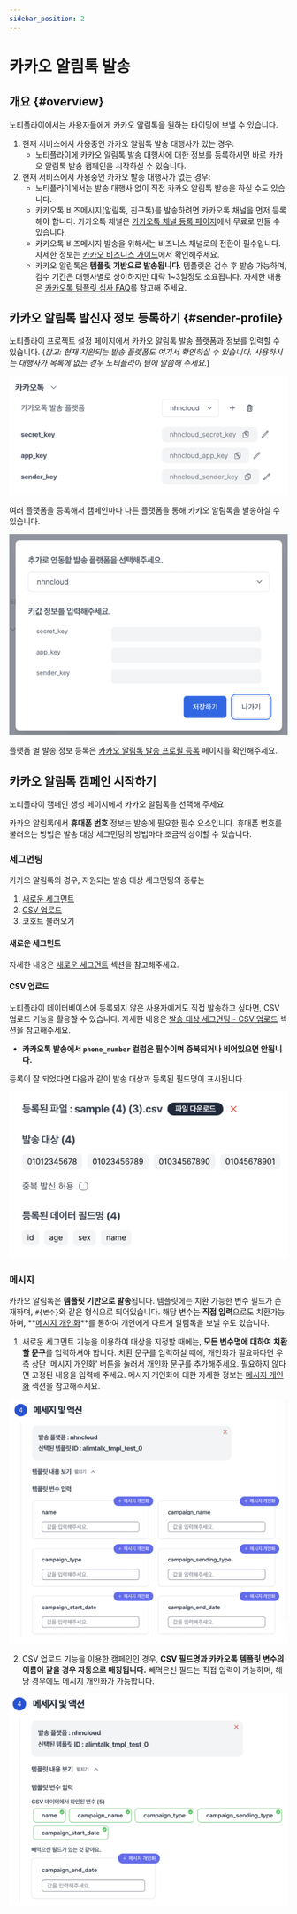 ```yaml
---
sidebar_position: 2
---
```


# 카카오 알림톡 발송

## 개요 {#overview}

노티플라이에서는 사용자들에게 카카오 알림톡을 원하는 타이밍에 보낼 수 있습니다.

1. 현재 서비스에서 사용중인 카카오 알림톡 발송 대행사가 있는 경우:
   - 노티플라이에 카카오 알림톡 발송 대행사에 대한 정보를 등록하시면 바로 카카오 알림톡 발송 캠페인을 시작하실 수 있습니다.
2. 현재 서비스에서 사용중인 카카오 발송 대행사가 없는 경우:
   - 노티플라이에서는 발송 대행사 없이 직접 카카오 알림톡 발송을 하실 수도 있습니다.
   - 카카오톡 비즈메시지(알림톡, 친구톡)를 발송하려면 카카오톡 채널을 먼저 등록해야 합니다. 카카오톡 채널은 [카카오톡 채널 등록 페이지](https://center-pf.kakao.com)에서 무료로 만들 수 있습니다.
   - 카카오톡 비즈메시지 발송을 위해서는 비즈니스 채널로의 전환이 필수입니다. 자세한 정보는 [카카오 비즈니스 가이드](https://kakaobusiness.gitbook.io/main/channel/start)에서 확인해주세요.
   - 카카오 알림톡은 **템플릿 기반으로 발송됩니다**. 템플릿은 검수 후 발송 가능하며, 검수 기간은 대행사별로 상이하지만 대략 1~3일정도 소요됩니다. 자세한 내용은 [카카오톡 템플릿 심사 FAQ](https://cs.kakao.com/helps?service=159&category=523&locale=ko)를 참고해 주세요.

## 카카오 알림톡 발신자 정보 등록하기 {#sender-profile}

노티플라이 프로젝트 설정 페이지에서 카카오 알림톡 발송 플랫폼과 정보를 입력할 수 있습니다.
(_참고: 현재 지원되는 발송 플랫폼도 여기서 확인하실 수 있습니다. 사용하시는 대행사가 목록에 없는 경우 노티플라이 팀에 말씀해 주세요._)

![Kakao alimtalk settings](./img/kakao_alimtalk_settings.png)

여러 플랫폼을 등록해서 캠페인마다 다른 플랫폼을 통해 카카오 알림톡을 발송하실 수 있습니다.

![Kakao alimtalk add platform](./img/kakao_alimtalk_add_platform.png)

플랫폼 별 발송 정보 등록은 [카카오 알림톡 발송 프로필 등록](/ko/user-guide/kakao-alimtalk/integration) 페이지를 확인해주세요.

## 카카오 알림톡 캠페인 시작하기

노티플라이 캠페인 생성 페이지에서 카카오 알림톡을 선택해 주세요.

카카오 알림톡에서 **휴대폰 번호** 정보는 발송에 필요한 필수 요소입니다. 휴대폰 번호를 불러오는 방법은 발송 대상 세그먼팅의 방법마다 조금씩 상이할 수 있습니다.

### 세그먼팅

카카오 알림톡의 경우, 지원되는 발송 대상 세그먼팅의 종류는

1. [새로운 세그먼트](/ko/user-guide/campaigns/segment#새로운-세그먼트)
2. [CSV 업로드](/ko/user-guide/campaigns/segment#csv-업로드)
3. 코호트 불러오기

#### 새로운 세그먼트

자세한 내용은 [새로운 세그먼트](/ko/user-guide/campaigns/segment#새로운-세그먼트) 섹션을 참고해주세요.

#### CSV 업로드

노티플라이 데이터베이스에 등록되지 않은 사용자에게도 직접 발송하고 싶다면, CSV 업로드 기능을 활용할 수 있습니다. 자세한 내용은 [발송 대상 세그먼팅 - CSV 업로드](/ko/user-guide/campaigns/segment#csv-업로드) 섹션을 참고해주세요.

- **카카오톡 발송에서 `phone_number` 컬럼은 필수이며 중복되거나 비어있으면 안됩니다.**

등록이 잘 되었다면 다음과 같이 발송 대상과 등록된 필드명이 표시됩니다.

![Kakao alimtalk csv upload result](./img/kakao_alimtalk_csv_upload_result.png)

<!-- TODO: 외부 툴 연동 코호트 -->

### 메시지

카카오 알림톡은 **템플릿 기반으로 발송**됩니다. 템플릿에는 치환 가능한 변수 필드가 존재하며, `#{변수}`와 같은 형식으로 되어있습니다. 해당 변수는 **직접 입력**으로도 치환가능하며, **[메시지 개인화](/ko/user-guide/campaigns/message-personalization)**를 통하여 개인에게 다르게 알림톡을 보낼 수도 있습니다.

1. 새로운 세그먼트 기능을 이용하여 대상을 지정할 때에는, **모든 변수명에 대하여 치환할 문구**를 입력하셔야 합니다. 치환 문구를 입력하실 때에, 개인화가 필요하다면 우측 상단 '메시지 개인화' 버튼을 눌러서 개인화 문구를 추가해주세요. 필요하지 않다면 고정된 내용을 입력해 주세요. 메시지 개인화에 대한 자세한 정보는 [메시지 개인화](/ko/user-guide/campaigns/message-personalization) 섹션을 참고해주세요.

![Kakao Alimtalk Template Parameter - Build Segment](./img/kakao_alimtalk_template_parameter_build_segment.png)

2. CSV 업로드 기능을 이용한 캠페인인 경우, **CSV 필드명과 카카오톡 템플릿 변수의 이름이 같을 경우 자동으로 매칭됩니다.** 빼먹은신 필드는 직접 입력이 가능하며, 해당 경우에도 메시지 개인화가 가능합니다.

![Kakao Alimtalk Template Parameter - CSV Upload](./img/kakao_alimtalk_template_parameter_csv_upload.png)
